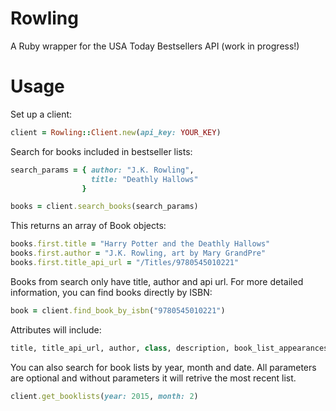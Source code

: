 # Rowling

A Ruby wrapper for the USA Today Bestsellers API (work in progress!)

# Usage

Set up a client:

```ruby
client = Rowling::Client.new(api_key: YOUR_KEY)
```

Search for books included in bestseller lists:

```ruby
search_params = { author: "J.K. Rowling",
                  title: "Deathly Hallows"
                }

books = client.search_books(search_params)

```

This returns an array of Book objects:

```ruby
books.first.title = "Harry Potter and the Deathly Hallows"
books.first.author = "J.K. Rowling, art by Mary GrandPre"
books.first.title_api_url = "/Titles/9780545010221"
```

Books from search only have title, author and api url. For more detailed information, you can find books directly by ISBN:

```ruby
book = client.find_book_by_isbn("9780545010221")
```
Attributes will include: 

```ruby
title, title_api_url, author, class, description, book_list_appearances, highest_rank, ranks
```

You can also search for book lists by year, month and date. All parameters are optional and without parameters it will retrive the most recent list.

```ruby
client.get_booklists(year: 2015, month: 2)
```
